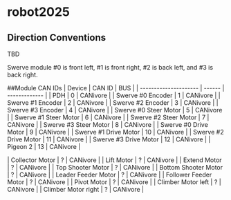 # robot2025

## Direction Conventions
TBD

Swerve module #0 is front left, #1 is front right, #2 is back left, and #3 is back right.

##Module CAN IDs
| Device                | CAN ID |      BUS      |
| --------------------- | ------ | ------------- |
| PDH                   |   0    |   CANivore    |
| Swerve #0 Encoder     |   1    |   CANivore    |
| Swerve #1 Encoder     |   2    |   CANivore    |
| Swerve #2 Encoder     |   3    |   CANivore    |
| Swerve #3 Encoder     |   4    |   CANivore    |
| Swerve #0 Steer Motor |   5    |   CANivore    |
| Swerve #1 Steer Motor |   6    |   CANivore    |
| Swerve #2 Steer Motor |   7    |   CANivore    |
| Swerve #3 Steer Motor |   8    |   CANivore    |
| Swerve #0 Drive Motor |   9    |   CANivore    |
| Swerve #1 Drive Motor |  10    |   CANivore    |
| Swerve #2 Drive Motor |  11    |   CANivore    |
| Swerve #3 Drive Motor |  12    |   CANivore    |
| Pigeon 2              |  13    |   CANivore    |

| Collector Motor       |   ?    | CANivore |
| Lift Motor            |   ?    | CANivore |
| Extend Motor          |   ?    | CANivore |
| Top Shooter Motor     |   ?    | CANivore |
| Bottom Shooter Motor  |   ?    | CANivore |
| Leader Feeder Motor   |   ?    | CANivore |
| Follower Feeder Motor |   ?    | CANivore |
| Pivot Motor           |   ?    | CANivore |
| Climber Motor left    |   ?    | CANivore |
| Climber Motor right   |   ?    | CANivore |
